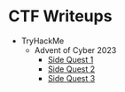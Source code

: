 # CTF Writeups
* TryHackMe
  * Advent of Cyber 2023
    * [Side Quest 1](thm/aoc2023-sidequests/returnoftheyeti.md)
    * [Side Quest 2](thm/aoc2023-sidequests/snowyarmageddon.md)
    * [Side Quest 3](thm/aoc2023-sidequests/frosteaubusywithvim.md)